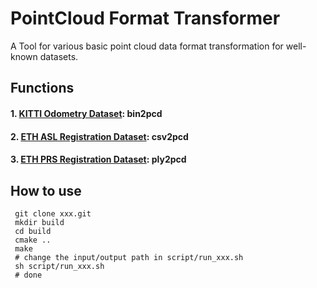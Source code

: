 # PointCloud Format Transformer
A Tool for various basic point cloud data format transformation for well-known datasets. 

## Functions
#### 1. [KITTI Odometry Dataset](http://www.cvlibs.net/datasets/kitti/): bin2pcd

#### 2. [ETH ASL Registration Dataset](https://projects.asl.ethz.ch/datasets/doku.php?id=laserregistration:laserregistration): csv2pcd

#### 3. [ETH PRS Registration Dataset](https://prs.igp.ethz.ch/research/completed_projects/automatic_registration_of_point_clouds.html): ply2pcd

## How to use

```
 git clone xxx.git
 mkdir build
 cd build
 cmake ..
 make
 # change the input/output path in script/run_xxx.sh
 sh script/run_xxx.sh
 # done
```


